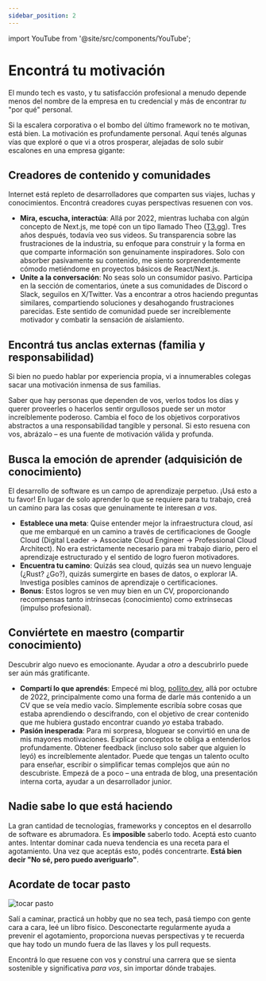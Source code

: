 ```yaml
---
sidebar_position: 2
---
```


import YouTube from '@site/src/components/YouTube';

# Encontrá tu motivación

El mundo tech es vasto, y tu satisfacción profesional a menudo depende menos del nombre de la empresa en tu credencial y más de encontrar *tu* "por qué" personal.

Si la escalera corporativa o el bombo del último framework no te motivan, está bien. La motivación es profundamente personal. Aquí tenés algunas vías que exploré o que vi a otros prosperar, alejadas de solo subir escalones en una empresa gigante:

## Creadores de contenido y comunidades

Internet está repleto de desarrolladores que comparten sus viajes, luchas y conocimientos. Encontrá creadores cuyas perspectivas resuenen con vos.

* **Mira, escucha, interactúa**: Allá por 2022, mientras luchaba con algún concepto de Next.js, me topé con un tipo llamado Theo ([T3.gg](https://t3.gg/)). Tres años después, todavía veo sus videos. Su transparencia sobre las frustraciones de la industria, su enfoque para construir y la forma en que comparte información son genuinamente inspiradores. Solo con absorber pasivamente su contenido, me siento sorprendentemente cómodo metiéndome en proyectos básicos de React/Next.js.
* **Unite a la conversación**: No seas solo un consumidor pasivo. Participa en la sección de comentarios, únete a sus comunidades de Discord o Slack, seguilos en X/Twitter. Vas a encontrar a otros haciendo preguntas similares, compartiendo soluciones y desahogando frustraciones parecidas. Este sentido de comunidad puede ser increíblemente motivador y combatir la sensación de aislamiento.

## Encontrá tus anclas externas (familia y responsabilidad)

Si bien no puedo hablar por experiencia propia, vi a innumerables colegas sacar una motivación inmensa de sus familias.

Saber que hay personas que dependen de vos, verlos todos los días y querer proveerles o hacerlos sentir orgullosos puede ser un motor increíblemente poderoso. Cambia el foco de los objetivos corporativos abstractos a una responsabilidad tangible y personal. Si esto resuena con vos, abrázalo – es una fuente de motivación válida y profunda.

## Busca la emoción de aprender (adquisición de conocimiento)

El desarrollo de software es un campo de aprendizaje perpetuo. ¡Usá esto a tu favor! En lugar de solo aprender lo que se requiere para tu trabajo, creá un camino para las cosas que genuinamente te interesan *a vos*.

* **Establece una meta**: Quise entender mejor la infraestructura cloud, así que me embarqué en un camino a través de certificaciones de Google Cloud (Digital Leader → Associate Cloud Engineer → Professional Cloud Architect). No era estrictamente necesario para mi trabajo diario, pero el aprendizaje estructurado y el sentido de logro fueron motivadores.
* **Encuentra tu camino**: Quizás sea cloud, quizás sea un nuevo lenguaje (¿Rust? ¿Go?), quizás sumergirte en bases de datos, o explorar IA. Investiga posibles caminos de aprendizaje o certificaciones.
* **Bonus**: Estos logros se ven muy bien en un CV, proporcionando recompensas tanto intrínsecas (conocimiento) como extrínsecas (impulso profesional).

## Conviértete en maestro (compartir conocimiento)

Descubrir algo nuevo es emocionante. Ayudar a *otro* a descubrirlo puede ser aún más gratificante.

* **Compartí lo que aprendés**: Empecé mi blog, [pollito.dev](https://pollito.dev/), allá por octubre de 2022, principalmente como una forma de darle más contenido a un CV que se veía medio vacío. Simplemente escribía sobre cosas que estaba aprendiendo o descifrando, con el objetivo de crear contenido que me hubiera gustado encontrar cuando *yo* estaba trabado.
* **Pasión inesperada**: Para mi sorpresa, bloguear se convirtió en una de mis mayores motivaciones. Explicar conceptos te obliga a entenderlos profundamente. Obtener feedback (incluso solo saber que alguien lo leyó) es increíblemente alentador. Puede que tengas un talento oculto para enseñar, escribir o simplificar temas complejos que aún no descubriste. Empezá de a poco – una entrada de blog, una presentación interna corta, ayudar a un desarrollador junior.

## Nadie sabe lo que está haciendo

<YouTube id="A3IQj0LCocA" />

La gran cantidad de tecnologías, frameworks y conceptos en el desarrollo de software es abrumadora. Es **imposible** saberlo todo. Aceptá esto cuanto antes. Intentar dominar cada nueva tendencia es una receta para el agotamiento. Una vez que aceptás esto, podés concentrarte. **Está bien decir "No sé, pero puedo averiguarlo"**.

## Acordate de tocar pasto

<div>
  <img src={require('@site/static/img/real-talk-time/touch-grass.jpg').default} alt="tocar pasto" />
</div>

Salí a caminar, practicá un hobby que no sea tech, pasá tiempo con gente cara a cara, leé un libro físico. Desconectarte regularmente ayuda a prevenir el agotamiento, proporciona nuevas perspectivas y te recuerda que hay todo un mundo fuera de las llaves y los pull requests.

Encontrá lo que resuene con vos y construí una carrera que se sienta sostenible y significativa *para vos*, sin importar dónde trabajes.